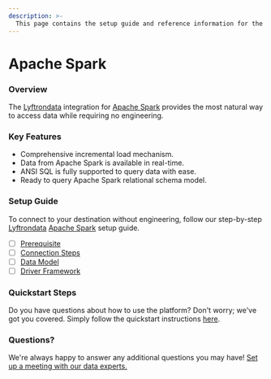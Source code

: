 ```yaml
---
description: >-
  This page contains the setup guide and reference information for the Apache Spark source connector.
---
```


# Apache Spark

### Overview

The [Lyftrondata](https://www.lyftrondata.com/) integration for [Apache Spark](None) provides the most natural way to access data while requiring no engineering.

### Key Features

* Comprehensive incremental load mechanism.
* Data from Apache Spark is available in real-time.&#x20;
* ANSI SQL is fully supported to query data with ease.
* Ready to query Apache Spark relational schema model.

### Setup Guide

To connect to your destination without engineering, follow our step-by-step [Lyftrondata](https://www.lyftrondata.com/)  [Apache Spark](None) setup guide.

* [ ] [Prerequisite](prerequisite.md)
* [ ] [Connection Steps](connection-steps.md)
* [ ] [Data Model](data-model/erd.md)
* [ ] [Driver Framework](driver-framework/)

### Quickstart Steps

Do you have questions about how to use the platform? Don't worry; we've got you covered. Simply follow the quickstart instructions [here](../README.md).

### Questions? <a href="#questions" id="questions"></a>

We're always happy to answer any additional questions you may have! [Set up a meeting with our data experts.](https://www.lyftrondata.com/book-a-meeting/)

